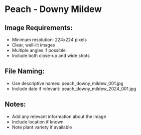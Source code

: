 # Peach - Downy Mildew

## Image Requirements:
- Minimum resolution: 224x224 pixels
- Clear, well-lit images
- Multiple angles if possible
- Include both close-up and wide shots

## File Naming:
- Use descriptive names: peach_downy_mildew_001.jpg
- Include date if relevant: peach_downy_mildew_2024_001.jpg

## Notes:
- Add any relevant information about the image
- Include location if known
- Note plant variety if available
